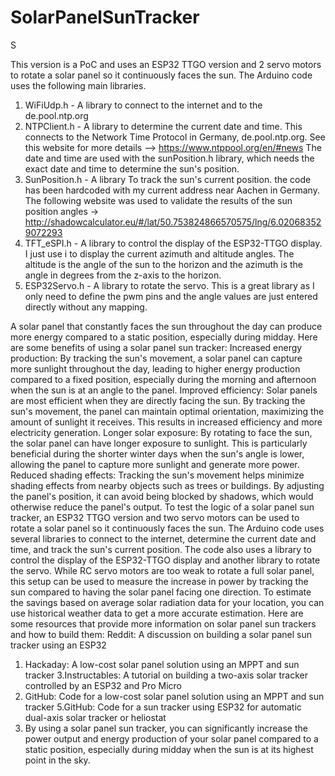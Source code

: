 # SolarPanelSunTracker
S

This version is a PoC and uses an ESP32 TTGO  version and 2 servo motors to rotate a solar panel so it continuously faces the sun. The Arduino code uses the following main libraries. 
1. WiFiUdp.h - A library to connect to the internet and to the de.pool.ntp.org 
2. NTPClient.h - A library to determine the current date and time. This connects to the Network Time Protocol in Germany, de.pool.ntp.org. See this website for more details --> https://www.ntppool.org/en/#news  The date and time are used with the sunPosition.h library, which needs the exact date and time to determine the sun's position. 
3. SunPosition.h - A library To track the sun's current position. the code has been hardcoded with my current address near Aachen in Germany. The following website was used to validate the results of the sun position angles -> http://shadowcalculator.eu/#/lat/50.753824866570575/lng/6.020683529072293 
4. TFT_eSPI.h - A library to control the display of the ESP32-TTGO display. I just use i to display the current azimuth and altitude angles. The altitude is the angle of the sun to the horizon and the azimuth is the angle in degrees from the z-axis to the horizon.
5. ESP32Servo.h - A library to rotate the servo. This is a great library as I only need to define the pwm pins and the angle values are just entered directly without any mapping.  


A solar panel that constantly faces the sun throughout the day can produce more energy compared to a static position, especially during midday. Here are some benefits of using a solar panel sun tracker:
Increased energy production: By tracking the sun's movement, a solar panel can capture more sunlight throughout the day, leading to higher energy production compared to a fixed position, especially during the morning and afternoon when the sun is at an angle to the panel.
Improved efficiency: Solar panels are most efficient when they are directly facing the sun. By tracking the sun's movement, the panel can maintain optimal orientation, maximizing the amount of sunlight it receives. This results in increased efficiency and more electricity generation.
Longer solar exposure: By rotating to face the sun, the solar panel can have longer exposure to sunlight. This is particularly beneficial during the shorter winter days when the sun's angle is lower, allowing the panel to capture more sunlight and generate more power.
Reduced shading effects: Tracking the sun's movement helps minimize shading effects from nearby objects such as trees or buildings. By adjusting the panel's position, it can avoid being blocked by shadows, which would otherwise reduce the panel's output.
To test the logic of a solar panel sun tracker, an ESP32 TTGO version and two servo motors can be used to rotate a solar panel so it continuously faces the sun. The Arduino code uses several libraries to connect to the internet, determine the current date and time, and track the sun's current position. The code also uses a library to control the display of the ESP32-TTGO display and another library to rotate the servo.
While RC servo motors are too weak to rotate a full solar panel, this setup can be used to measure the increase in power by tracking the sun compared to having the solar panel facing one direction. To estimate the savings based on average solar radiation data for your location, you can use historical weather data to get a more accurate estimation.
Here are some resources that provide more information on solar panel sun trackers and how to build them:
Reddit: A discussion on building a solar panel sun tracker using an ESP32
1. Hackaday: A low-cost solar panel solution using an MPPT and sun tracker
3.Instructables: A tutorial on building a two-axis solar tracker controlled by an ESP32 and Pro Micro
4. GitHub: Code for a low-cost solar panel solution using an MPPT and sun tracker
5.GitHub: Code for a sun tracker using ESP32 for automatic dual-axis solar tracker or heliostat
6. By using a solar panel sun tracker, you can significantly increase the power output and energy production of your solar panel compared to a static position, especially during midday when the sun is at its highest point in the sky.
